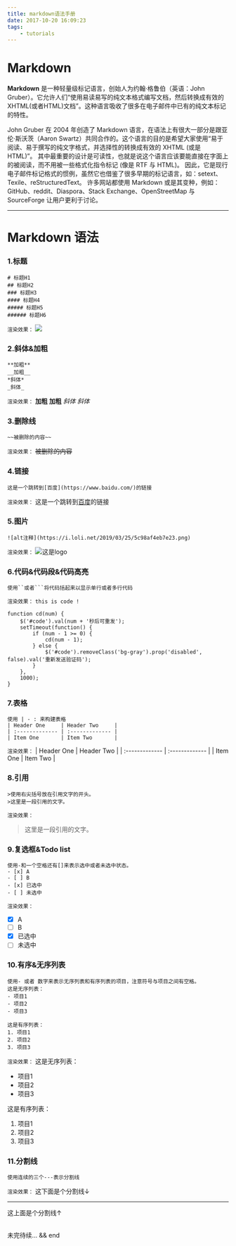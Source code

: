 ```yaml
---
title: markdown语法手册
date: 2017-10-20 16:09:23
tags:
    - tutorials
---
```

# Markdown

 **Markdown** 是一种轻量级标记语言，创始人为约翰·格鲁伯（英语：John Gruber）。它允许人们“使用易读易写的纯文本格式编写文档，然后转换成有效的XHTML(或者HTML)文档”。这种语言吸收了很多在电子邮件中已有的纯文本标记的特性。

John Gruber 在 2004 年创造了 Markdown 语言，在语法上有很大一部分是跟亚伦·斯沃茨（Aaron Swartz）共同合作的。这个语言的目的是希望大家使用“易于阅读、易于撰写的纯文字格式，并选择性的转换成有效的 XHTML (或是HTML)”。 其中最重要的设计是可读性，也就是说这个语言应该要能直接在字面上的被阅读，而不用被一些格式化指令标记 (像是 RTF 与 HTML)。 因此，它是现行电子邮件标记格式的惯例，虽然它也借鉴了很多早期的标记语言，如：setext、Texile、reStructuredText。 许多网站都使用 Markdown 或是其变种，例如：GitHub、reddit、Diaspora、Stack Exchange、OpenStreetMap 与 SourceForge 让用户更利于讨论。

---

# Markdown 语法

### 1.标题

```
# 标题H1
## 标题H2
### 标题H3
#### 标题H4
##### 标题H5
###### 标题H6
```
`渲染效果：`
![](https://i.loli.net/2019/03/25/5c98af3893159.png)

### 2.斜体&加粗
```
**加粗**
__加粗__
*斜体*
_斜体_
```
`渲染效果：`
**加粗**
__加粗__
*斜体*
_斜体_

### 3.删除线
```
~~被删除的内容~~
```
`渲染效果：`
~~被删除的内容~~

### 4.链接
```
这是一个跳转到[百度](https://www.baidu.com/)的链接
```
`渲染效果：`
这是一个跳转到[百度](https://www.baidu.com/)的链接

### 5.图片
```
![alt注释](https://i.loli.net/2019/03/25/5c98af4eb7e23.png)
```
`渲染效果：`
![这是logo](https://i.loli.net/2019/03/25/5c98af4eb7e23.png)

### 6.代码&代码段&代码高亮
```
使用``或者```将代码括起来以显示单行或者多行代码
```
`渲染效果：`
`this is code !`
```JS
function cd(num) {
    $('#code').val(num + '秒后可重发');
    setTimeout(function() {
        if (num - 1 >= 0) {
            cd(num - 1);
        } else {
            $('#code').removeClass('bg-gray').prop('disabled', false).val('重新发送验证码');
        }
    },
    1000);
}
```

### 7.表格
```
使用 | - : 来构建表格
| Header One     | Header Two     |
| :------------- | :------------- |
| Item One       | Item Two       |
```
`渲染效果：`
| Header One     | Header Two     |
| :------------- | :------------- |
| Item One       | Item Two       |

### 8.引用
```
>使用右尖括号放在引用文字的开头。
>这里是一段引用的文字。
```
`渲染效果：`
>这里是一段引用的文字。

### 9.复选框&Todo list
```
使用-和一个空格还有[]来表示选中或者未选中状态。
- [x] A
- [ ] B
- [x] 已选中
- [ ] 未选中
```
`渲染效果：`
- [x] A
- [ ] B
- [x] 已选中
- [ ] 未选中

### 10.有序&无序列表
```
使用- 或者 数字来表示无序列表和有序列表的项目，注意符号与项目之间有空格。
这是无序列表：
- 项目1
- 项目2
- 项目3

这是有序列表：
1. 项目1
2. 项目2
3. 项目3
```
`渲染效果：`
这是无序列表：
- 项目1
- 项目2
- 项目3

这是有序列表：
1. 项目1
2. 项目2
3. 项目3

### 11.分割线
```
使用连续的三个---表示分割线
```
`渲染效果：`
这下面是个分割线↓

---

这上面是个分割线↑

<br>
未完待续…
&&
end
